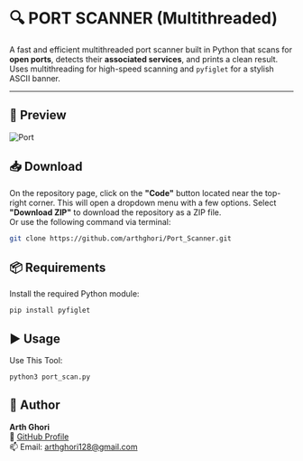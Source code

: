 # 🔍 PORT SCANNER (Multithreaded)

A fast and efficient multithreaded port scanner built in Python that scans for **open ports**, detects their **associated services**, and prints a clean result. Uses multithreading for high-speed scanning and `pyfiglet` for a stylish ASCII banner.

---

## 📸 Preview
![Port](https://github.com/user-attachments/assets/027a6860-51b1-4213-9f71-ae0a8285f414)


## 📥 Download

On the repository page, click on the **"Code"** button located near the top-right corner. This will open a dropdown menu with a few options.
Select **"Download ZIP"** to download the repository as a ZIP file.  
Or use the following command via terminal:

```bash
git clone https://github.com/arthghori/Port_Scanner.git
```

## 📦 Requirements

Install the required Python module:

```bash
pip install pyfiglet
```

## ▶️ Usage 

Use This Tool:

```bash
python3 port_scan.py
```

## 📧 Author

**Arth Ghori**  
🔗 [GitHub Profile](https://github.com/arthghori)  
📫 Email: [arthghori128@gmail.com](mailto:arthghori128@gmail.com)

